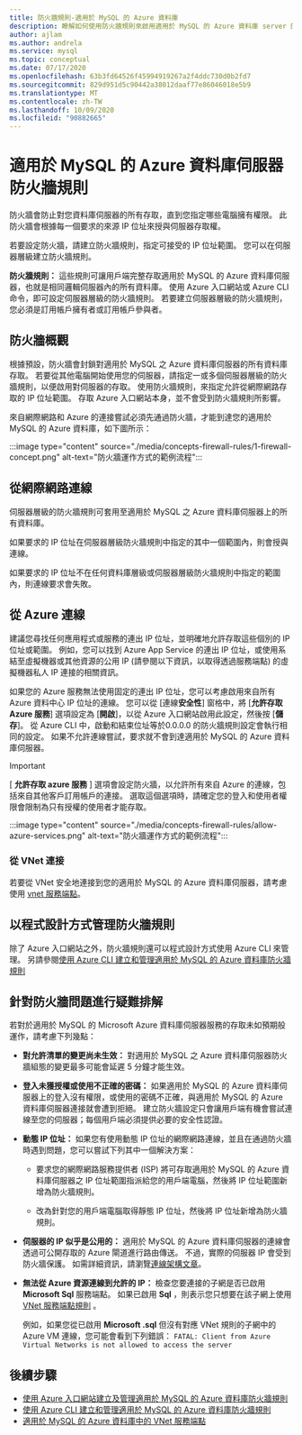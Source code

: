 ```yaml
---
title: 防火牆規則-適用於 MySQL 的 Azure 資料庫
description: 瞭解如何使用防火牆規則來啟用適用於 MySQL 的 Azure 資料庫 server 的連接。
author: ajlam
ms.author: andrela
ms.service: mysql
ms.topic: conceptual
ms.date: 07/17/2020
ms.openlocfilehash: 63b3fd64526f45994919267a2f4ddc730d0b2fd7
ms.sourcegitcommit: 829d951d5c90442a38012daaf77e86046018e5b9
ms.translationtype: MT
ms.contentlocale: zh-TW
ms.lasthandoff: 10/09/2020
ms.locfileid: "90882665"
---
```

# <a name="azure-database-for-mysql-server-firewall-rules"></a>適用於 MySQL 的 Azure 資料庫伺服器防火牆規則
防火牆會防止對您資料庫伺服器的所有存取，直到您指定哪些電腦擁有權限。 此防火牆會根據每一個要求的來源 IP 位址來授與伺服器存取權。

若要設定防火牆，請建立防火牆規則，指定可接受的 IP 位址範圍。 您可以在伺服器層級建立防火牆規則。

**防火牆規則：** 這些規則可讓用戶端完整存取適用於 MySQL 的 Azure 資料庫伺服器，也就是相同邏輯伺服器內的所有資料庫。 使用 Azure 入口網站或 Azure CLI 命令，即可設定伺服器層級的防火牆規則。 若要建立伺服器層級的防火牆規則，您必須是訂用帳戶擁有者或訂用帳戶參與者。

## <a name="firewall-overview"></a>防火牆概觀
根據預設，防火牆會封鎖對適用於 MySQL 之 Azure 資料庫伺服器的所有資料庫存取。 若要從其他電腦開始使用您的伺服器，請指定一或多個伺服器層級的防火牆規則，以便啟用對伺服器的存取。 使用防火牆規則，來指定允許從網際網路存取的 IP 位址範圍。 存取 Azure 入口網站本身，並不會受到防火牆規則所影響。

來自網際網路和 Azure 的連接嘗試必須先通過防火牆，才能到達您的適用於 MySQL 的 Azure 資料庫，如下圖所示：

:::image type="content" source="./media/concepts-firewall-rules/1-firewall-concept.png" alt-text="防火牆運作方式的範例流程":::

## <a name="connecting-from-the-internet"></a>從網際網路連線
伺服器層級的防火牆規則可套用至適用於 MySQL 之 Azure 資料庫伺服器上的所有資料庫。

如果要求的 IP 位址在伺服器層級防火牆規則中指定的其中一個範圍內，則會授與連線。

如果要求的 IP 位址不在任何資料庫層級或伺服器層級防火牆規則中指定的範圍內，則連線要求會失敗。

## <a name="connecting-from-azure"></a>從 Azure 連線
建議您尋找任何應用程式或服務的連出 IP 位址，並明確地允許存取這些個別的 IP 位址或範圍。 例如，您可以找到 Azure App Service 的連出 IP 位址，或使用系結至虛擬機器或其他資源的公用 IP (請參閱以下資訊，以取得透過服務端點) 的虛擬機器私人 IP 連接的相關資訊。 

如果您的 Azure 服務無法使用固定的連出 IP 位址，您可以考慮啟用來自所有 Azure 資料中心 IP 位址的連線。 您可以從 [連線**安全性**] 窗格中，將 [**允許存取 Azure 服務**] 選項設定為 [**開啟**]，以從 Azure 入口網站啟用此設定，然後按 [**儲存**]。 從 Azure CLI 中，啟動和結束位址等於0.0.0.0 的防火牆規則設定會執行相同的設定。 如果不允許連線嘗試，要求就不會到達適用於 MySQL 的 Azure 資料庫伺服器。

> [!IMPORTANT]
> [ **允許存取 azure 服務** ] 選項會設定防火牆，以允許所有來自 Azure 的連線，包括來自其他客戶訂用帳戶的連接。 選取這個選項時，請確定您的登入和使用者權限會限制為只有授權的使用者才能存取。
> 

:::image type="content" source="./media/concepts-firewall-rules/allow-azure-services.png" alt-text="防火牆運作方式的範例流程":::

### <a name="connecting-from-a-vnet"></a>從 VNet 連接
若要從 VNet 安全地連接到您的適用於 MySQL 的 Azure 資料庫伺服器，請考慮使用 [vnet 服務端點](./concepts-data-access-and-security-vnet.md)。 

## <a name="programmatically-managing-firewall-rules"></a>以程式設計方式管理防火牆規則
除了 Azure 入口網站之外，防火牆規則還可以程式設計方式使用 Azure CLI 來管理。 另請參閱[使用 Azure CLI 建立和管理適用於 MySQL 的 Azure 資料庫防火牆規則](./howto-manage-firewall-using-cli.md)

## <a name="troubleshooting-firewall-issues"></a>針對防火牆問題進行疑難排解
若對於適用於 MySQL 的 Microsoft Azure 資料庫伺服器服務的存取未如預期般運作，請考慮下列幾點：

* **對允許清單的變更尚未生效：** 對適用於 MySQL 之 Azure 資料庫伺服器防火牆組態的變更最多可能會延遲 5 分鐘才能生效。

* **登入未獲授權或使用不正確的密碼：** 如果適用於 MySQL 的 Azure 資料庫伺服器上的登入沒有權限，或使用的密碼不正確，與適用於 MySQL 的 Azure 資料庫伺服器連接就會遭到拒絕。 建立防火牆設定只會讓用戶端有機會嘗試連線至您的伺服器；每個用戶端必須提供必要的安全性認證。

* **動態 IP 位址：** 如果您有使用動態 IP 位址的網際網路連線，並且在通過防火牆時遇到問題，您可以嘗試下列其中一個解決方案：

   * 要求您的網際網路服務提供者 (ISP) 將可存取適用於 MySQL 的 Azure 資料庫伺服器之 IP 位址範圍指派給您的用戶端電腦，然後將 IP 位址範圍新增為防火牆規則。

   * 改為針對您的用戶端電腦取得靜態 IP 位址，然後將 IP 位址新增為防火牆規則。

* **伺服器的 IP 似乎是公用的：** 適用於 MySQL 的 Azure 資料庫伺服器的連線會透過可公開存取的 Azure 閘道進行路由傳送。 不過，實際的伺服器 IP 會受到防火牆保護。 如需詳細資訊，請瀏覽[連線架構文章](concepts-connectivity-architecture.md)。 

* **無法從 Azure 資源連線到允許的 IP：** 檢查您要連接的子網是否已啟用 **Microsoft Sql** 服務端點。 如果已啟用 **Sql** ，則表示您只想要在該子網上使用 [VNet 服務端點規則](concepts-data-access-and-security-vnet.md) 。

   例如，如果您從已啟用 **Microsoft .sql** 但沒有對應 VNet 規則的子網中的 Azure VM 連線，您可能會看到下列錯誤：  `FATAL: Client from Azure Virtual Networks is not allowed to access the server`

## <a name="next-steps"></a>後續步驟

* [使用 Azure 入口網站建立及管理適用於 MySQL 的 Azure 資料庫防火牆規則](./howto-manage-firewall-using-portal.md)
* [使用 Azure CLI 建立和管理適用於 MySQL 的 Azure 資料庫防火牆規則](./howto-manage-firewall-using-cli.md)
* [適用於 MySQL 的 Azure 資料庫中的 VNet 服務端點](./concepts-data-access-and-security-vnet.md)
